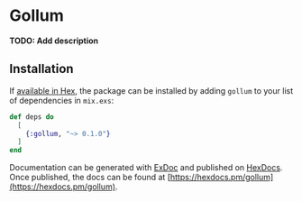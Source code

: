 # Gollum

**TODO: Add description**

## Installation

If [available in Hex](https://hex.pm/docs/publish), the package can be installed
by adding `gollum` to your list of dependencies in `mix.exs`:

```elixir
def deps do
  [
    {:gollum, "~> 0.1.0"}
  ]
end
```

Documentation can be generated with [ExDoc](https://github.com/elixir-lang/ex_doc)
and published on [HexDocs](https://hexdocs.pm). Once published, the docs can
be found at [https://hexdocs.pm/gollum](https://hexdocs.pm/gollum).

